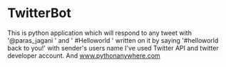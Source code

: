 # TwitterBot
This is python application which will respond to any tweet with '@paras_jagani ' and ' #Helloworld ' written on it by saying  '#helloworld back to you!' with sender's users name
I've used Twitter API and twitter developer account. And www.pythonanywhere.com
